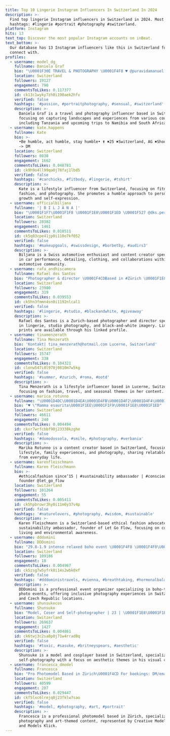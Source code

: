 ```yaml
---
title: Top 10 Lingerie Instagram Influencers In Switzerland In 2024
description: >-
  Find top lingerie Instagram influencers in Switzerland in 2024. Most popular
  hashtags: #lingerie #portrait #photography #switzerland.
platform: Instagram
hits: 13
text_top: Discover the most popular Instagram accounts on inBeat.
text_bottom: >-
  Our database has 13 Instagram influencers like this in Switzerland for you to
  connect with.
profiles:
  - username: model_dg_
    fullname: Daniela Graf
    bio: "\U0001F30E TRAVEL & PHOTOGRAPHY \U0001F4F8 ♥️ @puravidamanuel \U0001F4CD Tansania \U0001F1F9\U0001F1FF \U0001F51C South Africa \U0001F1FF\U0001F1E6 & Namibia \U0001F1F3\U0001F1E6"
    location: Switzerland
    followers: 19127
    engagement: 790
    commentsToLikes: 0.117377
    id: ck13c1wyky7zh0i190aek2hfv
    verified: false
    hashtags: '#passion, #portraitphotography, #sensual, #switzerland'
    description: >-
      Daniela Graf is a travel and photography influencer based in Switzerland,
      focusing on capturing landscapes and experiences from various countries,
      including Tanzania and upcoming trips to Namibia and South Africa.
  - username: kate.happens
    fullname: Kate
    bio: >-
      •Be humble, act humble, stay humble• ❣️ ✖️25 ✖️Switzerland, AG ✖️Shooting?
      -> DM
    location: Switzerland
    followers: 8030
    engagement: 1662
    commentsToLikes: 0.048781
    id: ck9h9o4ll99qa0j78faj1lbd5
    verified: false
    hashtags: '#carchicks, #fitbody, #lingerie, #tshirt'
    description: >-
      Kate is a lifestyle influencer from Switzerland, focusing on fitness,
      fashion, and photography. She promotes a humble approach to personal
      growth and self-expression.
  - username: officialbiljana
    fullname: '| B I L J A N A |'
    bio: "\U0001F1F7\U0001F1F8 \U0001F1E8\U0001F1ED \U0001F527 @dks.performance @xtuning.ch \U0001F9FD @car_care_king @ewocar_schweiz \U0001F45A @bixair.clothing \U0001F698 Monsungrey A3 #teamkimon Shootings or Collaboration DM \U0001F4E5"
    location: Switzerland
    followers: 28382
    engagement: 1461
    commentsToLikes: 0.010511
    id: ck5q03cpe41jp0i110o7kf052
    verified: false
    hashtags: '#makeupgoals, #swissdesign, #borbetby, #audirs3'
    description: >-
      Biljana is a Swiss automotive enthusiast and content creator specializing
      in car performance, detailing, clothing, and collaborations within the
      automotive community.
  - username: rafa_andhiscamera
    fullname: Rafael dos Santos
    bio: "Photographer & director \U0001F4CDBased in #Zürich \U0001F1E8\U0001F1ED Limited art prints at @rara.artprints"
    location: Switzerland
    followers: 23980
    engagement: 319
    commentsToLikes: 0.039553
    id: ck5hn3fmmn4sn0i1192nlcal1
    verified: false
    hashtags: '#lingerie, #studio, #blackandwhite, #giveaway'
    description: >-
      Rafael dos Santos is a Zurich-based photographer and director specializing
      in lingerie, studio photography, and black-and-white imagery. Limited art
      prints are available through his linked profile.
  - username: tinamenzerath
    fullname: Tina Menzerath
    bio: 'Kontakt| tina_menzerath@hotmail.com Lucerne, Switzerland'
    location: Switzerland
    followers: 15747
    engagement: 338
    commentsToLikes: 0.104321
    id: clonw547i8l970j0810m7w5kg
    verified: false
    hashtags: '#summer, #zurich, #roma, #ootd'
    description: >-
      Tina Menzerath is a lifestyle influencer based in Lucerne, Switzerland,
      focusing on fashion, travel, and seasonal themes in her content.
  - username: marica_rotunno
    fullname: "\U0001D4DC\U0001D4EA\U0001D4FB\U0001D4F2\U0001D4F4\U0001D4EE\U0001D502 ♥︎❥︎❣︎"
    bio: "♥️ \"Mamma esaurita\U0001F1EE\U0001F1F9\U0001F1E8\U0001F1ED"
    location: Switzerland
    followers: 46611
    engagement: 240
    commentsToLikes: 0.004494
    id: ckxr7wrfcbbf90j23338kzghe
    verified: false
    hashtags: '#domodossola, #smile, #photography, #verbania'
    description: >-
      Marika Rotunno is a content creator based in Switzerland, focusing on
      lifestyle, family experiences, and photography, sharing relatable moments
      from everyday life.
  - username: karenfleischmann
    fullname: Karen Fleischmann
    bio: >-
      #ethicalfashion since’15 | #sustainability ambassador | #conscious being |
      founder @let_go_flow
    location: Switzerland
    followers: 101264
    engagement: 55
    commentsToLikes: 0.005411
    id: ck5hpbrowr3hy0i11m6y37v4p
    verified: false
    hashtags: '#naturelovers, #photography, #wisdom, #sustainable'
    description: >-
      Karen Fleischmann is a Switzerland-based ethical fashion advocate and
      sustainability ambassador, founder of Let Go Flow, focusing on conscious
      living and environmental awareness.
  - username: dddomini
    fullname: DDDomini
    bio: "29.8-1.9 intense relaxed boho event \U0001F4F8 \U0001F4F8\U0001D429\U0001D421\U0001D428\U0001D42D\U0001D428 \U0001D41E\U0001D42F\U0001D41E\U0001D427\U0001D42D \U0001D428\U0001D42B\U0001D420\U0001D41A\U0001D427\U0001D422\U0001D433\U0001D41E\U0001D42B/\U0001D41A\U0001D425\U0001D425 \U0001D422\U0001D427\U0001D41C\U0001D425\U0001D42E\U0001D42C\U0001D422\U0001D42F\U0001D41E \U0001D429\U0001D421\U0001D428\U0001D42D\U0001D428 \U0001D41D\U0001D41A\U0001D432\U0001D42C at my photo location \U0001F1E8\U0001F1FF@dddominis_photolocation"
    location: Switzerland
    followers: 109186
    engagement: 18
    commentsToLikes: 0.004967
    id: ck5zsg7w5yfrk0i14s2wbk0xf
    verified: false
    hashtags: '#dddoministravels, #vienna, #breathtaking, #hormonalbalance'
    description: >-
      DDDomini is a professional event organizer specializing in boho-themed
      photo events, offering inclusive photography experiences in Switzerland
      and Czech Republic locations.
  - username: shunsukecos
    fullname: Shunsuke
    bio: "Model, Coser and Self-photographer | 23 | \U0001F1E8\U0001F1ED"
    location: Switzerland
    followers: 269637
    engagement: 1427
    commentsToLikes: 0.004861
    id: ck6twj3c2sa8p0j71w4rrad8q
    verified: false
    hashtags: '#toxic, #sasuke, #britneyspears, #aesthetic'
    description: >-
      Shunsuke is a model and cosplayer based in Switzerland, specializing in
      self-photography with a focus on aesthetic themes in his visual content.
  - username: francesca_dmodel
    fullname: Francesca
    bio: "Pro Photomodel Based in Zürich\U0001F4CD For bookings: DM/email\U0001F4E9 Agency @creative.models.agency @modelsklickofficial"
    location: Switzerland
    followers: 40599
    engagement: 207
    commentsToLikes: 0.029447
    id: ckf5lxc6lrejq0j23fklw7sao
    verified: false
    hashtags: '#model, #photography, #art, #portrait'
    description: >-
      Francesca is a professional photomodel based in Zürich, specializing in
      photography and art-themed content, represented by Creative Models Agency
      and Models Klick.
---
```


